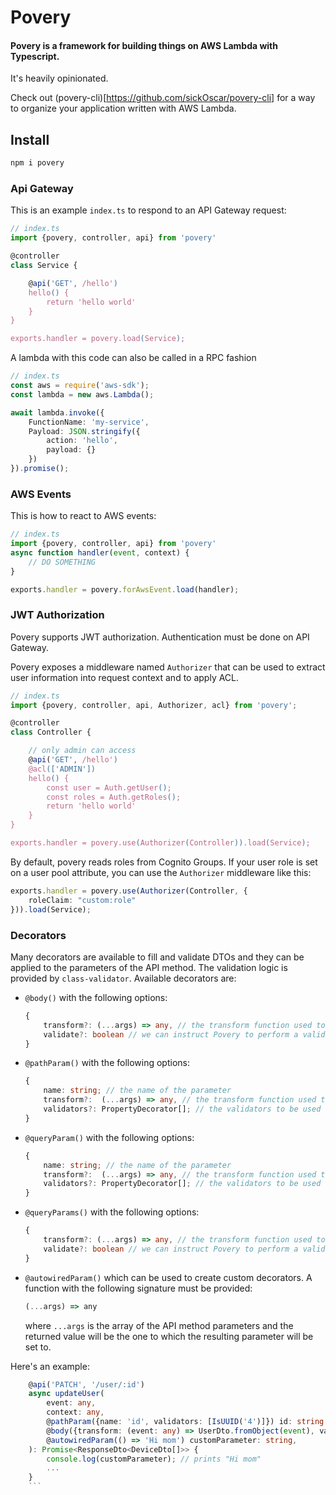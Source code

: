 
# Povery

#### Povery is a framework for building things on AWS Lambda with Typescript.

It's heavily opinionated.

Check out (povery-cli)[https://github.com/sickOscar/povery-cli] for a way to organize 
your application written with AWS Lambda.

## Install

```bash
npm i povery
```

### Api Gateway 
This is an example `index.ts` to respond to an API Gateway request:
```typescript
// index.ts
import {povery, controller, api} from 'povery'

@controller
class Service {

    @api('GET', /hello')
    hello() {
        return 'hello world'
    }
}

exports.handler = povery.load(Service);
```
A lambda with this code can also be called in a RPC fashion

```typescript
// index.ts
const aws = require('aws-sdk');
const lambda = new aws.Lambda();

await lambda.invoke({
    FunctionName: 'my-service',
    Payload: JSON.stringify({
        action: 'hello',
        payload: {}
    })
}).promise();
```

### AWS Events
This is how to react to AWS events:
```typescript
// index.ts
import {povery, controller, api} from 'povery'
async function handler(event, context) {
    // DO SOMETHING
}

exports.handler = povery.forAwsEvent.load(handler);
```

### JWT Authorization

Povery supports JWT authorization. Authentication must be done on API Gateway.

Povery exposes a middleware named `Authorizer` that can be used to extract user information into request context and to apply ACL.


```typescript
// index.ts
import {povery, controller, api, Authorizer, acl} from 'povery';

@controller
class Controller {

    // only admin can access
    @api('GET', /hello')
    @acl(['ADMIN'])
    hello() {
        const user = Auth.getUser();
        const roles = Auth.getRoles();
        return 'hello world'
    }
}

exports.handler = povery.use(Authorizer(Controller)).load(Service);
```

By default, povery reads roles from Cognito Groups. If your user role is set on a user pool attribute, you can use the `Authorizer` middleware like this:

```typescript
exports.handler = povery.use(Authorizer(Controller, {
    roleClaim: "custom:role"
})).load(Service);
```

### Decorators
Many decorators are available to fill and validate DTOs and they can be applied to the parameters of the API method.
The validation logic is provided by `class-validator`. Available decorators are:
* `@body()` with the following options:
    ```typescript
    {
        transform?: (...args) => any, // the transform function used to transform the raw data to a DTO
        validate?: boolean // we can instruct Povery to perform a validation on the DTO based on its class-validator decorators
    }
    ```
* `@pathParam()` with the following options:
    ```typescript
    {
        name: string; // the name of the parameter
        transform?:  (...args) => any, // the transform function used to transform the raw value into an usable one
        validators?: PropertyDecorator[]; // the validators to be used
    }
    ```
* `@queryParam()` with the following options:
    ```typescript
    {
        name: string; // the name of the parameter
        transform?:  (...args) => any, // the transform function used to transform the raw value into an usable one
        validators?: PropertyDecorator[]; // the validators to be used
    }
    ```
* `@queryParams()` with the following options:
    ```typescript
    {
        transform?: (...args) => any, // the transform function used to transform the raw data to a DTO
        validate?: boolean // we can instruct Povery to perform a validation on the DTO based on its class-validator decorators
    }
    ```
* `@autowiredParam()` which can be used to create custom decorators. A function with the following signature must be provided:
    ```typescript
    (...args) => any
    ```
  where `...args` is the array of the API method parameters and the returned value will be the one to which the resulting parameter will be set to.

Here's an example:
```typescript
    @api('PATCH', '/user/:id')
    async updateUser(
        event: any,
        context: any,
        @pathParam({name: 'id', validators: [IsUUID('4')]}) id: string
        @body({transform: (event: any) => UserDto.fromObject(event), validate: true}) userDto: UserDto,
        @autowiredParam(() => 'Hi mom') customParameter: string,
    ): Promise<ResponseDto<DeviceDto[]>> {
        console.log(customParameter); // prints "Hi mom"
        ...
    }
    ```
